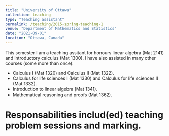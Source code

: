 ```yaml
---
title: "University of Ottawa"
collection: teaching
type: "Teaching assistant"
permalink: /teaching/2015-spring-teaching-1
venue: "Department of Mathematics and Statistics"
date: "2021-09-01"
location: "Ottawa, Canada"
---
```


This semester I am a teaching assitant for honours linear algebra (Mat 2141) and introductory calculus (Mat 1300).
I have also assisted in many other courses (some more than once):
- Calculus I (Mat 1320) and Calculus II (Mat 1322).
- Calculus for life sciences I (Mat 1330) and Calculus for life sciences II (Mat 1332).
- Introduction to linear algebra (Mat 1341).
- Mathematical reasoning and proofs (Mat 1362).

Responsabilities includ(ed) teaching problem sessions and marking.
===